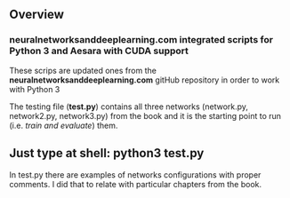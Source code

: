 ## Overview

### neuralnetworksanddeeplearning.com integrated scripts for Python 3 and Aesara with CUDA support

These scrips are updated ones from the **neuralnetworksanddeeplearning.com** gitHub repository in order to work with Python 3

The testing file (**test.py**) contains all three networks (network.py, network2.py, network3.py) from the book and it is the starting point to run (i.e. *train and evaluate*) them.

## Just type at shell: **python3 test.py**

In test.py there are examples of networks configurations with proper comments. I did that to relate with particular chapters from the book.


